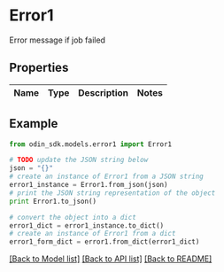 # Error1

Error message if job failed

## Properties

Name | Type | Description | Notes
------------ | ------------- | ------------- | -------------

## Example

```python
from odin_sdk.models.error1 import Error1

# TODO update the JSON string below
json = "{}"
# create an instance of Error1 from a JSON string
error1_instance = Error1.from_json(json)
# print the JSON string representation of the object
print Error1.to_json()

# convert the object into a dict
error1_dict = error1_instance.to_dict()
# create an instance of Error1 from a dict
error1_form_dict = error1.from_dict(error1_dict)
```
[[Back to Model list]](../README.md#documentation-for-models) [[Back to API list]](../README.md#documentation-for-api-endpoints) [[Back to README]](../README.md)


